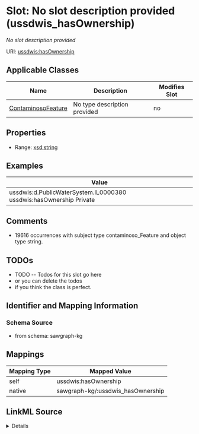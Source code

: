 

# Slot: No slot description provided (ussdwis_hasOwnership)


_No slot description provided_





URI: [ussdwis:hasOwnership](http://sawgraph.spatialai.org/v1/us-sdwis#hasOwnership)



<!-- no inheritance hierarchy -->





## Applicable Classes

| Name | Description | Modifies Slot |
| --- | --- | --- |
| [ContaminosoFeature](../classes/ContaminosoFeature.md) | No type description provided |  no  |







## Properties

* Range: [xsd:string](http://www.w3.org/2001/XMLSchema#string)






## Examples

| Value |
| --- |
| ussdwis:d.PublicWaterSystem.IL0000380 ussdwis:hasOwnership Private |

## Comments

* 19616 occurrences with subject type contaminoso_Feature and object type string.

## TODOs

* TODO -- Todos for this slot go here
* or you can delete the todos
* if you think the class is perfect.

## Identifier and Mapping Information







### Schema Source


* from schema: sawgraph-kg




## Mappings

| Mapping Type | Mapped Value |
| ---  | ---  |
| self | ussdwis:hasOwnership |
| native | sawgraph-kg/:ussdwis_hasOwnership |




## LinkML Source

<details>
```yaml
name: ussdwis_hasOwnership
description: No slot description provided
title: No slot description provided
todos:
- TODO -- Todos for this slot go here
- or you can delete the todos
- if you think the class is perfect.
comments:
- 19616 occurrences with subject type contaminoso_Feature and object type string.
examples:
- value: ussdwis:d.PublicWaterSystem.IL0000380 ussdwis:hasOwnership Private
from_schema: sawgraph-kg
rank: 1000
slot_uri: ussdwis:hasOwnership
alias: ussdwis_hasOwnership
domain_of:
- contaminoso_Feature
range: string

```
</details>
